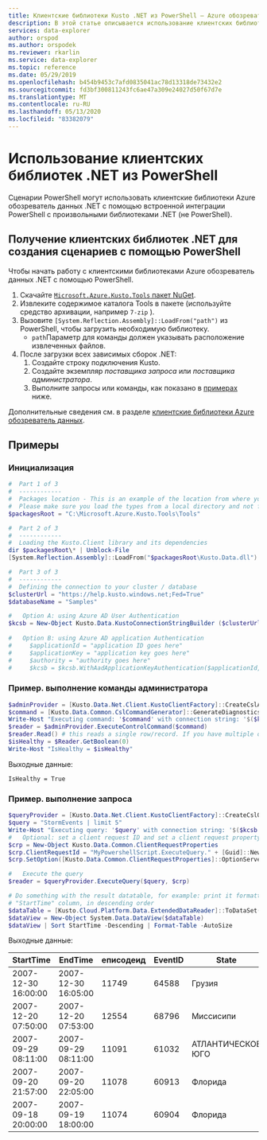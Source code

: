 ```yaml
---
title: Клиентские библиотеки Kusto .NET из PowerShell — Azure обозреватель данных
description: В этой статье описывается использование клиентских библиотек .NET из PowerShell в обозреватель данных Azure.
services: data-explorer
author: orspod
ms.author: orspodek
ms.reviewer: rkarlin
ms.service: data-explorer
ms.topic: reference
ms.date: 05/29/2019
ms.openlocfilehash: b454b9453c7afd0835041ac78d13318de73432e2
ms.sourcegitcommit: fd3bf300811243fc6ae47a309e24027d50f67d7e
ms.translationtype: MT
ms.contentlocale: ru-RU
ms.lasthandoff: 05/13/2020
ms.locfileid: "83382079"
---
```

# <a name="using-the-net-client-libraries-from-powershell"></a>Использование клиентских библиотек .NET из PowerShell

Сценарии PowerShell могут использовать клиентские библиотеки Azure обозреватель данных .NET с помощью встроенной интеграции PowerShell с произвольными библиотеками .NET (не PowerShell).

## <a name="getting-the-net-client-libraries-for-scripting-with-powershell"></a>Получение клиентских библиотек .NET для создания сценариев с помощью PowerShell

Чтобы начать работу с клиентскими библиотеками Azure обозреватель данных .NET с помощью PowerShell.

1. Скачайте [ `Microsoft.Azure.Kusto.Tools` пакет NuGet](https://www.nuget.org/packages/Microsoft.Azure.Kusto.Tools/).
1. Извлеките содержимое каталога Tools в пакете (используйте средство архивации, например `7-zip` ).
1. Вызовите `[System.Reflection.Assembly]::LoadFrom("path")` из PowerShell, чтобы загрузить необходимую библиотеку. 
    - `path`Параметр для команды должен указывать расположение извлеченных файлов.
1. После загрузки всех зависимых сборок .NET:
   1. Создайте строку подключения Kusto.
   1. Создайте экземпляр *поставщика запроса* или *поставщика администратора*.
   1. Выполните запросы или команды, как показано в [примерах](powershell.md#examples) ниже.

Дополнительные сведения см. в разделе [клиентские библиотеки Azure обозреватель данных](../netfx/about-kusto-data.md).

## <a name="examples"></a>Примеры

### <a name="initialization"></a>Инициализация

```powershell
#  Part 1 of 3
#  ------------
#  Packages location - This is an example of the location from where you extract the Microsoft.Azure.Kusto.Tools package.
#  Please make sure you load the types from a local directory and not from a remote share.
$packagesRoot = "C:\Microsoft.Azure.Kusto.Tools\Tools"

#  Part 2 of 3
#  ------------
#  Loading the Kusto.Client library and its dependencies
dir $packagesRoot\* | Unblock-File
[System.Reflection.Assembly]::LoadFrom("$packagesRoot\Kusto.Data.dll")

#  Part 3 of 3
#  ------------
#  Defining the connection to your cluster / database
$clusterUrl = "https://help.kusto.windows.net;Fed=True"
$databaseName = "Samples"

#   Option A: using Azure AD User Authentication
$kcsb = New-Object Kusto.Data.KustoConnectionStringBuilder ($clusterUrl, $databaseName)
 
#   Option B: using Azure AD application Authentication
#     $applicationId = "application ID goes here"
#     $applicationKey = "application key goes here"
#     $authority = "authority goes here"
#     $kcsb = $kcsb.WithAadApplicationKeyAuthentication($applicationId, $applicationKey, $authority)
```

### <a name="example-running-an-admin-command"></a>Пример. выполнение команды администратора

```powershell
$adminProvider = [Kusto.Data.Net.Client.KustoClientFactory]::CreateCslAdminProvider($kcsb)
$command = [Kusto.Data.Common.CslCommandGenerator]::GenerateDiagnosticsShowCommand()
Write-Host "Executing command: '$command' with connection string: '$($kcsb.ToString())'"
$reader = $adminProvider.ExecuteControlCommand($command)
$reader.Read() # this reads a single row/record. If you have multiple ones returned, you can read in a loop 
$isHealthy = $Reader.GetBoolean(0)
Write-Host "IsHealthy = $isHealthy"
```

Выходные данные:
```
IsHealthy = True
```

### <a name="example-running-a-query"></a>Пример. выполнение запроса

```powershell
$queryProvider = [Kusto.Data.Net.Client.KustoClientFactory]::CreateCslQueryProvider($kcsb)
$query = "StormEvents | limit 5"
Write-Host "Executing query: '$query' with connection string: '$($kcsb.ToString())'"
#   Optional: set a client request ID and set a client request property (e.g. Server Timeout)
$crp = New-Object Kusto.Data.Common.ClientRequestProperties
$crp.ClientRequestId = "MyPowershellScript.ExecuteQuery." + [Guid]::NewGuid().ToString()
$crp.SetOption([Kusto.Data.Common.ClientRequestProperties]::OptionServerTimeout, [TimeSpan]::FromSeconds(30))

#   Execute the query
$reader = $queryProvider.ExecuteQuery($query, $crp)

# Do something with the result datatable, for example: print it formatted as a table, sorted by the 
# "StartTime" column, in descending order
$dataTable = [Kusto.Cloud.Platform.Data.ExtendedDataReader]::ToDataSet($reader).Tables[0]
$dataView = New-Object System.Data.DataView($dataTable)
$dataView | Sort StartTime -Descending | Format-Table -AutoSize
```

Выходные данные:

|StartTime           |EndTime             |еписодеид |EventID |State          |EventType         |инжуриесдирект |инжуриесиндирект |деассдирект |деассиндирект
|---------           |-------             |--------- |------- |-----          |---------         |-------------- |---------------- |------------ |--------------
|2007-12-30 16:00:00 |2007-12-30 16:05:00 |    11749 |  64588 |Грузия        |Шквалистый ветер |             0 |               0 |           0 |             0
|2007-12-20 07:50:00 |2007-12-20 07:53:00 |    12554 |  68796 |Миссисипи    |Шквалистый ветер |             0 |               0 |           0 |             0
|2007-09-29 08:11:00 |2007-09-29 08:11:00 |    11091 |  61032 |АТЛАНТИЧЕСКОЕ ЮГО |Spout воды       |             0 |               0 |           0 |             0
|2007-09-20 21:57:00 |2007-09-20 22:05:00 |    11078 |  60913 |Флорида        |Торнадо           |             0 |               0 |           0 |             0
|2007-09-18 20:00:00 |2007-09-19 18:00:00 |    11074 |  60904 |Флорида        |Тяжелая дождя        |             0 |               0 |           0 |             0
